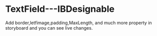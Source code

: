 # TextField---IBDesignable

Add border,letfimage,padding,MaxLength, and much more property in storyboard and you can see live changes.
